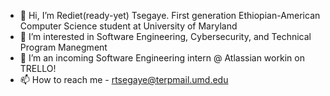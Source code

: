 - 👋 Hi, I’m Rediet(ready-yet) Tsegaye. First generation Ethiopian-American Computer Science student at University of Maryland
- 👀 I’m interested in Software Engineering, Cybersecurity, and Technical Program Manegment
- 🌱 I’m an incoming Software Engineering intern @ Atlassian workin on TRELLO!
- 📫 How to reach me - rtsegaye@terpmail.umd.edu


